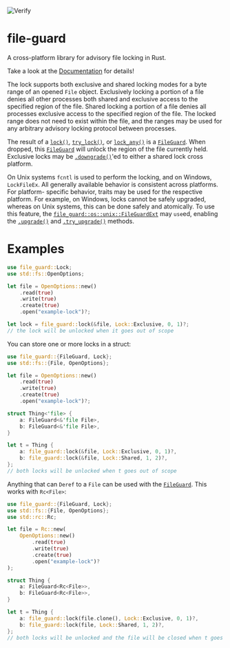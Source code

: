 ![Verify](https://github.com/kalamay/file-guard/workflows/Verify/badge.svg?branch=main)

# file-guard

A cross-platform library for advisory file locking in Rust.

Take a look at the [Documentation](https://docs.rs/file-guard/) for details!

The lock supports both exclusive and shared locking modes for a byte range
of an opened `File` object. Exclusively locking a portion of a file denies
all other processes both shared and exclusive access to the specified
region of the file. Shared locking a portion of a file denies all processes
exclusive access to the specified region of the file. The locked range does
not need to exist within the file, and the ranges may be used for any
arbitrary advisory locking protocol between processes.

The result of a [`lock()`], [`try_lock()`], or [`lock_any()`] is a
[`FileGuard`]. When dropped, this [`FileGuard`] will unlock the region of
the file currently held. Exclusive locks may be [`.downgrade()`]'ed to
either a shared lock cross platform.

On Unix systems `fcntl` is used to perform the locking, and on Windows, `LockFileEx`.
All generally available behavior is consistent across platforms. For platform-
specific behavior, traits may be used for the respective platform. For example,
on Windows, locks cannot be safely upgraded, whereas on Unix systems, this can
be done safely and atomically. To use this feature, the
[`file_guard::os::unix::FileGuardExt`] may `use`ed, enabling the [`.upgrade()`]
and [`.try_upgrade()`] methods.


# Examples

```rust
use file_guard::Lock;
use std::fs::OpenOptions;

let file = OpenOptions::new()
    .read(true)
    .write(true)
    .create(true)
    .open("example-lock")?;

let lock = file_guard::lock(&file, Lock::Exclusive, 0, 1)?;
// the lock will be unlocked when it goes out of scope
```

You can store one or more locks in a struct:

```rust
use file_guard::{FileGuard, Lock};
use std::fs::{File, OpenOptions};

let file = OpenOptions::new()
    .read(true)
    .write(true)
    .create(true)
    .open("example-lock")?;

struct Thing<'file> {
    a: FileGuard<&'file File>,
    b: FileGuard<&'file File>,
}

let t = Thing {
    a: file_guard::lock(&file, Lock::Exclusive, 0, 1)?,
    b: file_guard::lock(&file, Lock::Shared, 1, 2)?,
};
// both locks will be unlocked when t goes out of scope
```

Anything that can `Deref` to a `File` can be used with the [`FileGuard`].
This works with `Rc<File>`:

```rust
use file_guard::{FileGuard, Lock};
use std::fs::{File, OpenOptions};
use std::rc::Rc;

let file = Rc::new(
    OpenOptions::new()
        .read(true)
        .write(true)
        .create(true)
        .open("example-lock")?
);

struct Thing {
    a: FileGuard<Rc<File>>,
    b: FileGuard<Rc<File>>,
}

let t = Thing {
    a: file_guard::lock(file.clone(), Lock::Exclusive, 0, 1)?,
    b: file_guard::lock(file, Lock::Shared, 1, 2)?,
};
// both locks will be unlocked and the file will be closed when t goes out of scope
```

[`FileGuard`]: https://docs.rs/file-guard/0.1.0/file_guard/struct.FileGuard.html
[`lock()`]: https://docs.rs/file-guard/0.1.0/file_guard/fn.lock.html
[`try_lock()`]: https://docs.rs/file-guard/0.1.0/file_guard/fn.try_lock.html
[`lock_any()`]: https://docs.rs/file-guard/0.1.0/file_guard/fn.lock_any.html
[`.downgrade()`]: https://docs.rs/file-guard/0.1.0/file_guard/struct.FileGuard.html#method.downgrade
[`file_guard::os::unix::FileGuardExt`]: https://docs.rs/file-guard/0.1.0/file_guard/os/unix/trait.FileGuardExt.html
[`.upgrade()`]: https://docs.rs/file-guard/0.1.0/file_guard/os/unix/trait.FileGuardExt.html#tymethod.upgrade
[`.try_upgrade()`]: https://docs.rs/file-guard/0.1.0/file_guard/os/unix/trait.FileGuardExt.html#tymethod.try_upgrade
